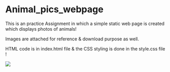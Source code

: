 # Animal_pics_webpage

This is an practice Assignment in which a simple static web page is created which displays photos of animals!

Images are attached for reference & download purpose as well.

HTML code is in index.html file & the CSS styling is done in the style.css file !



<img  src="https://user-images.githubusercontent.com/81765508/178315787-bc6ef70d-3016-480a-beb6-d9ee27b8b2f9.png">
